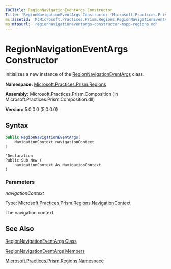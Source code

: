 ```yaml
---
TOCTitle: RegionNavigationEventArgs Constructor
Title: 'RegionNavigationEventArgs Constructor (Microsoft.Practices.Prism.Regions)'
ms:assetid: 'M:Microsoft.Practices.Prism.Regions.RegionNavigationEventArgs.\#ctor(Microsoft.Practices.Prism.Regions.NavigationContext)'
ms:mtpsurl: 'regionnavigationeventargs-constructor-mspp-regions.md'
---
```



# RegionNavigationEventArgs Constructor

Initializes a new instance of the [RegionNavigationEventArgs](/patterns-practices/reference/regionnavigationeventargs-class-mspp-regions) class.

**Namespace:** [Microsoft.Practices.Prism.Regions](/patterns-practices/reference/mspp-regions-namespace)

**Assembly:** Microsoft.Practices.Prism.Composition (in Microsoft.Practices.Prism.Composition.dll)

**Version:** 5.0.0.0 (5.0.0.0)

## Syntax

```C#
public RegionNavigationEventArgs(
	NavigationContext navigationContext
)
```

```VB
'Declaration
Public Sub New ( 
	navigationContext As NavigationContext
)
```

### Parameters

*navigationContext*

Type: [Microsoft.Practices.Prism.Regions.NavigationContext](/patterns-practices/reference/navigationcontext-class-mspp-regions)

The navigation context.

## See Also

[RegionNavigationEventArgs Class](/patterns-practices/reference/regionnavigationeventargs-class-mspp-regions)

[RegionNavigationEventArgs Members](/patterns-practices/reference/regionnavigationeventargs-members-mspp-regions)

[Microsoft.Practices.Prism.Regions Namespace](/patterns-practices/reference/mspp-regions-namespace)
